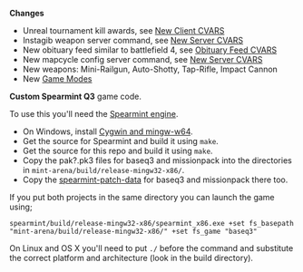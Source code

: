 **Changes**

  * Unreal tournament kill awards, see [New Client CVARS](../../wiki/New-Cvars#other)
  * Instagib weapon server command, see [New Server CVARS](../../wiki/New-Cvars#misc)
  * New obituary feed similar to battlefield 4, see [Obituary Feed CVARS](../../wiki/New-Cvars#obituary-feed)
  * New mapcycle config server command, see [New Server CVARS](../../wiki/New-Cvars#misc)
  * New weapons: Mini-Railgun, Auto-Shotty, Tap-Rifle, Impact Cannon
  * New [Game Modes](../../wiki/Game-Modes)

**Custom Spearmint Q3** game code.

To use this you'll need the [Spearmint engine](https://github.com/zturtleman/spearmint).

  * On Windows, install [Cygwin and mingw-w64](https://github.com/zturtleman/spearmint/wiki/Compiling#windows).
  * Get the source for Spearmint and build it using `make`.
  * Get the source for this repo and build it using `make`.
  * Copy the pak?.pk3 files for baseq3 and missionpack into the directories in `mint-arena/build/release-mingw32-x86/`.
  * Copy the [spearmint-patch-data](https://github.com/zturtleman/spearmint-patch-data) for baseq3 and missionpack there too.

If you put both projects in the same directory you can launch the game using;

    spearmint/build/release-mingw32-x86/spearmint_x86.exe +set fs_basepath "mint-arena/build/release-mingw32-x86/" +set fs_game "baseq3"

On Linux and OS X you'll need to put `./` before the command and substitute the correct platform and architecture (look in the build directory).

